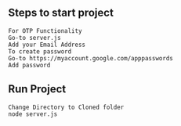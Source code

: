 ## Steps to start project 
```
For OTP Functionality
Go-to server.js
Add your Email Address
To create password
Go-to https://myaccount.google.com/apppasswords
Add password
```
## Run Project
```
Change Directory to Cloned folder
node server.js
```
